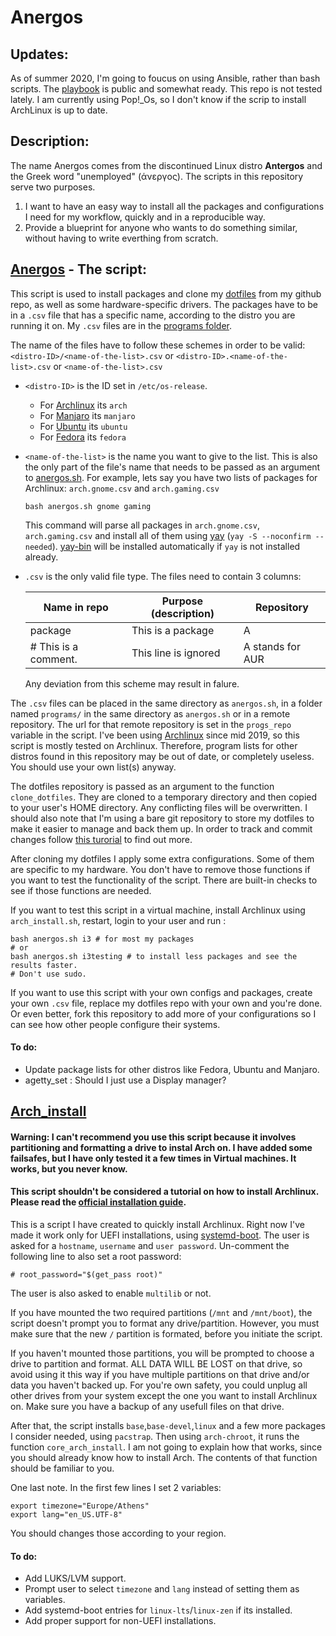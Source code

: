 # Anergos

## Updates:
As of summer 2020, I'm going to foucus on using Ansible, rather than bash scripts. The [playbook](https://github.com/ispanos/ansible_home_setup) is public and somewhat ready. This repo is not tested lately. I am currently using Pop!_Os, so I don't know if the scrip to install ArchLinux is up to date.

## Description:
The name Anergos comes from the discontinued Linux distro **Antergos** and the Greek word "unemployed" (άνεργος). The scripts in this repository serve two purposes.
1. I want to have an easy way to install all the packages and configurations I need for my workflow, quickly and in a reproducible way.
2. Provide a blueprint for anyone who wants to do something similar, without having to write everthing from scratch.

## [Anergos](https://github.com/ispanos/anergos/blob/master/anergos.sh) - The script:
This script is used to install packages and clone my [dotfiles](https://github.com/ispanos/dotfiles) from my github repo, as well as some hardware-specific drivers. 
The packages have to be in a `.csv` file that has a specific name, according to the distro you are running it on. My `.csv` files are in the [programs folder](https://github.com/ispanos/anergos/tree/master/programs).

The name of the files have to follow these schemes in order to be valid:
`<distro-ID>/<name-of-the-list>.csv` or
`<distro-ID>.<name-of-the-list>.csv` or
`<name-of-the-list>.csv`

- `<distro-ID>` is the ID set in `/etc/os-release`. 
	- For [Archlinux](https://www.archlinux.org/) its `arch`
	- For [Manjaro](https://manjaro.org/) its `manjaro`
	- For [Ubuntu](https://ubuntu.com/) its `ubuntu`
	- For [Fedora](https://getfedora.org/) its `fedora`

- `<name-of-the-list>` is the name you want to give to the list.
	This is also the only part of the file's name that needs to be passed as an argument to [anergos.sh](https://github.com/ispanos/anergos/blob/master/anergos.sh).
	For example, lets say you have two lists of packages for Archlinux:
	`arch.gnome.csv` and `arch.gaming.csv`
	```
	bash anergos.sh gnome gaming
	```
	This command will parse all packages in `arch.gnome.csv`, `arch.gaming.csv` and install all of them using [yay](https://github.com/Jguer/yay) (`yay -S --noconfirm --needed`). [yay-bin](https://aur.archlinux.org/packages/yay-bin/) will be installed automatically if `yay` is not installed already.

- `.csv` is the only valid file type. 
	The files need to contain 3 columns: 
	
	 Name in repo | Purpose (description) | Repository
	| ------------- |-------------| -----|
	 package | This is a package | A
	 \# This is a comment. | This line is ignored | A stands for AUR

	Any deviation from this scheme may result in falure.

The `.csv` files can be placed in the same directory as `anergos.sh`, in a folder named `programs/` in the same directory as `anergos.sh` or in a remote repository. The url for that remote repository is set in the `progs_repo` variable in the script.
I've been using [Archlinux](https://www.archlinux.org/) since mid 2019, so this script is mostly tested on Archlinux. Therefore, program lists for other distros found in this repository may be out of date, or completely useless. You should use your own list(s) anyway.

The dotfiles repository is passed as an argument to the function `clone_dotfiles`. They are cloned to a temporary directory and then copied to your user's HOME directory. Any conflicting files will be overwritten. I should also note that I'm using a bare git repository to store my dotfiles to make it easier to manage and back them up. In order to track and commit changes follow [this turorial](https://www.atlassian.com/git/tutorials/dotfiles) to find out more.

After cloning my dotfiles I apply some extra configurations. Some of them are specific to my hardware. You don't have to remove those functions if you want to test the functionality of the script. There are built-in checks to see if those functions are needed.

If you want to test this script in a virtual machine, install Archlinux using `arch_install.sh`, restart, login to your user and run :
```
bash anergos.sh i3 # for most my packages
# or
bash anergos.sh i3testing # to install less packages and see the results faster.
# Don't use sudo.
```

If you want to use this script with your own configs and packages, create your own `.csv` file, replace my dotfiles repo with your own and you're done. Or even better, fork this repository to add more of your configurations so I can see how other people configure their systems.

#### To do:
- Update package lists for other distros like Fedora, Ubuntu and Manjaro.
- agetty_set : Should I just use a Display manager?


## [Arch_install](https://github.com/ispanos/anergos/blob/master/arch_install.sh) 

#### Warning: I can't recommend you use this script because it involves partitioning and formatting a drive to instal Arch on. I have added some failsafes, but I have only tested it a few times in Virtual machines. It works, but you never know.

#### This script shouldn't be considered a tutorial on how to install Archlinux. Please read the [official installation guide](https://wiki.archlinux.org/index.php/Installation_guide).

This is a script I have created to quickly install Archlinux. Right now I've made it work only for UEFI installations, using [systemd-boot](https://wiki.archlinux.org/index.php/Systemd-boot).
The user is asked for a `hostname`, `username` and `user password`.
Un-comment the following line to also set a root password:
```
# root_password="$(get_pass root)"
```
The user is also asked to enable `multilib` or not. 

If you have mounted the two required partitions (`/mnt` and `/mnt/boot`), the script doesn't prompt you to format any drive/partition. However, you must make sure that the new `/` partition is formated, before you initiate the script.

If you haven't mounted those partitions, you will be prompted to choose a drive to partition and format. ALL DATA WILL BE LOST on that drive, so avoid using it this way if you have multiple partitions on that drive and/or data you haven't backed up. For you're own safety, you could unplug all other drives from your system except the one you want to install Archlinux on. Make sure you have a backup of any usefull files on that drive.

After that, the script installs `base`,`base-devel`,`linux` and a few more packages I consider needed, using `pacstrap`. Then using `arch-chroot`, it runs the function `core_arch_install`. I am not going to explain how that works, since you should already know how to install Arch. The contents of that function should be familiar to you.

One last note. In the first few lines I set 2 variables:
```
export timezone="Europe/Athens"
export lang="en_US.UTF-8"
```
You should changes those according to your region.

#### To do:
- Add LUKS/LVM support.
- Prompt user to select `timezone` and `lang` instead of setting them as variables.
- Add systemd-boot entries for `linux-lts`/`linux-zen` if its installed.
- Add proper support for non-UEFI installations.
